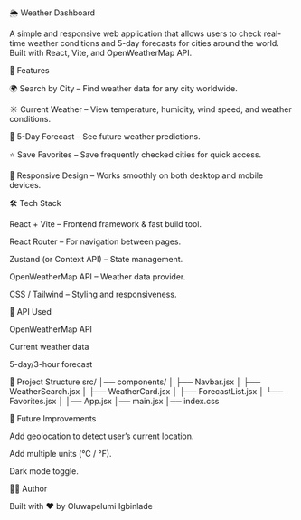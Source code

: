 🌦️ Weather Dashboard

A simple and responsive web application that allows users to check real-time weather conditions and 5-day forecasts for cities around the world. Built with React, Vite, and OpenWeatherMap API.

🚀 Features

🌍 Search by City – Find weather data for any city worldwide.

☀️ Current Weather – View temperature, humidity, wind speed, and weather conditions.

📅 5-Day Forecast – See future weather predictions.

⭐ Save Favorites – Save frequently checked cities for quick access.

📱 Responsive Design – Works smoothly on both desktop and mobile devices.

🛠️ Tech Stack

React + Vite – Frontend framework & fast build tool.

React Router – For navigation between pages.

Zustand (or Context API) – State management.

OpenWeatherMap API – Weather data provider.

CSS / Tailwind – Styling and responsiveness.

🔑 API Used

OpenWeatherMap API

Current weather data

5-day/3-hour forecast

📂 Project Structure
src/
│── components/
│   ├── Navbar.jsx
│   ├── WeatherSearch.jsx
│   ├── WeatherCard.jsx
│   ├── ForecastList.jsx
│   └── Favorites.jsx
│
│── App.jsx
│── main.jsx
│── index.css


📌 Future Improvements

Add geolocation to detect user’s current location.

Add multiple units (°C / °F).

Dark mode toggle.

👨‍💻 Author

Built with ❤️ by Oluwapelumi Igbinlade
